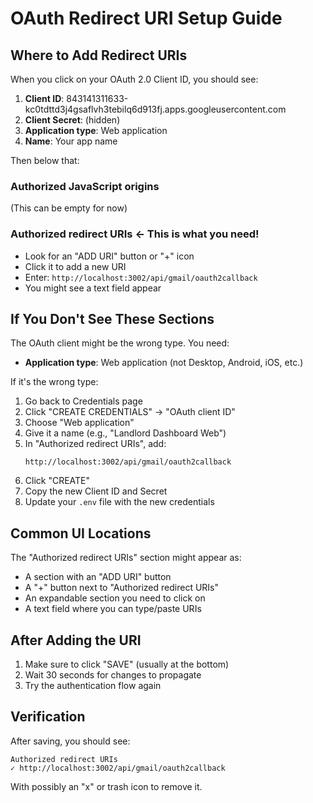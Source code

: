 # OAuth Redirect URI Setup Guide

## Where to Add Redirect URIs

When you click on your OAuth 2.0 Client ID, you should see:

1. **Client ID**: 843141311633-kc0tdttd3j4gsaflvh3tebilq6d913fj.apps.googleusercontent.com
2. **Client Secret**: (hidden)
3. **Application type**: Web application
4. **Name**: Your app name

Then below that:

### Authorized JavaScript origins
(This can be empty for now)

### Authorized redirect URIs ← This is what you need!
- Look for an "ADD URI" button or "+" icon
- Click it to add a new URI
- Enter: `http://localhost:3002/api/gmail/oauth2callback`
- You might see a text field appear

## If You Don't See These Sections

The OAuth client might be the wrong type. You need:
- **Application type**: Web application (not Desktop, Android, iOS, etc.)

If it's the wrong type:
1. Go back to Credentials page
2. Click "CREATE CREDENTIALS" → "OAuth client ID"
3. Choose "Web application"
4. Give it a name (e.g., "Landlord Dashboard Web")
5. In "Authorized redirect URIs", add:
   ```
   http://localhost:3002/api/gmail/oauth2callback
   ```
6. Click "CREATE"
7. Copy the new Client ID and Secret
8. Update your `.env` file with the new credentials

## Common UI Locations

The "Authorized redirect URIs" section might appear as:
- A section with an "ADD URI" button
- A "+" button next to "Authorized redirect URIs"
- An expandable section you need to click on
- A text field where you can type/paste URIs

## After Adding the URI

1. Make sure to click "SAVE" (usually at the bottom)
2. Wait 30 seconds for changes to propagate
3. Try the authentication flow again

## Verification

After saving, you should see:
```
Authorized redirect URIs
✓ http://localhost:3002/api/gmail/oauth2callback
```

With possibly an "x" or trash icon to remove it.